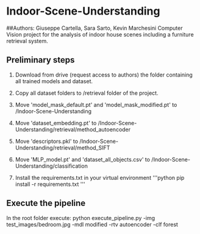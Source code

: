# Indoor-Scene-Understanding
##Authors: Giuseppe Cartella, Sara Sarto, Kevin Marchesini
Computer Vision project for the analysis of indoor house scenes including a furniture retrieval system.

## Preliminary steps
1. Download from drive (request access to authors) the folder containing all trained models and dataset.

2. Copy all dataset folders to /retrieval folder of the project.

3. Move 'model_mask_default.pt' and 'model_mask_modified.pt' to /Indoor-Scene-Understanding

4. Move 'dataset_embedding.pt' to /Indoor-Scene-Understanding/retrieval/method_autoencoder

5. Move 'descriptors.pkl' to /Indoor-Scene-Understanding/retrieval/method_SIFT

6. Move 'MLP_model.pt' and 'dataset_all_objects.csv' to /Indoor-Scene-Understanding/classification

7. Install the requirements.txt in your virtual environment 
  '''python 
  pip install -r requirements.txt
  '''


## Execute the pipeline
In the root folder execute:
python execute_pipeline.py -img test_images/bedroom.jpg -mdl modified -rtv autoencoder -clf forest
